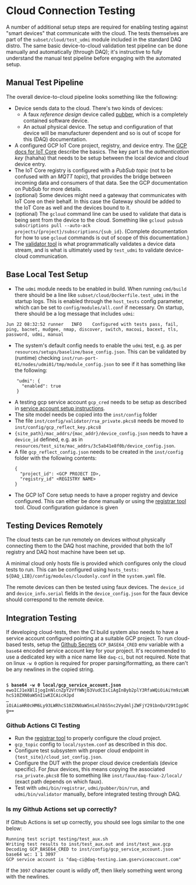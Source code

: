 # Cloud Connection Testing

A number of additional setup steps are required for enabling testing against "smart devices"
that communicate with the cloud. The tests themselves are part of the `subset/cloud/test_udmi`
module included in the standard DAQ distro. The same basic device-to-cloud validation test
pipeline can be done manually and automatically (through DAQ); it's instructive to fully
understand the manual test pipeline before engaging with the automated setup.

## Manual Test Pipeline

The overall device-to-cloud pipeline looks something like the following:

* Device sends data to the cloud. There's two kinds of devices:
  * A faux _reference design_ device called [pubber](https://github.com/faucetsdn/udmi/blob/master/docs/pubber.md),
  which is a completely contained software device.
  * An actual physical device. The setup and configuration of that device will be manufacturer
  dependent and so is out of scope for this (DAQ) documentation.
* A configured GCP IoT Core project, registry, and device entry. The
[GCP docs for IoT Core](https://cloud.google.com/iot/docs/how-tos/devices) describe the basics. The
key part is the _authentication key_ (hahaha) that needs to be setup between the local device and
cloud device entry.
* The IoT Core registry is configured with a _PubSub topic_ (not to be confused with an _MQTT topic_),
that provides the bridge between incoming data and consumers of that data. See the GCP documentation
on PubSub for more details.
* (optional) Some devices might need a gateway that communicates with IoT Core
  on their behalf. In this case the Gateway should be added to the IoT Core as
  well and the devices bound to it.
* (optional) The `gcloud` command line can be used to validate that data is being sent from the
device to the cloud. Something like
`gcloud pubsub subscriptions pull --auto-ack projects/{project}/subscriptions/{sub_id}`.
(Complete documentation for how to use `gcloud` commands is out of scope of this documentation.)
* The [validator tool](https://github.com/faucetsdn/udmi/blob/master/docs/validator.md) is what
programmatically validates a device data stream, and is what is ultimately used by `test_udmi`
to validate device-cloud communication.

## Base Local Test Setup

* The `udmi` module needs to be enabled in build. When running `cmd/build` there should be a line
like `subset/cloud/Dockerfile.test_udmi` in the startup logs.
This is enabled through the `host_tests` config parameter,
which can be set to `config/modules/all.conf` if necessary. On startup, there should be a log
message that includes `udmi`:
```
Jun 22 08:32:52 runner   INFO    Configured with tests pass, fail, ping, bacnet, mudgee, nmap, discover, switch, macoui, bacext, tls, password, udmi, manual
```
* The system's default config needs to enable the `udmi` test, e.g. as per
`resources/setups/baseline/base_config.json`. This can be validated by (runtime) checking
`inst/run-port-01/nodes/udmi01/tmp/module_config.json` to see if it has something like the following:
```
    "udmi": {
      "enabled": true
    }
```
* A testing gcp service account `gcp_cred` needs to be setup as described in [service account setup instructions](service.md).
* The site model needs be copied into the `inst/config` folder
* The file `inst/config/validator/rsa_private.pkcs8` needs be moved to  `inst/config/gcp_reflect_key.pkcs8` 
* `{site_path}/mac_addrs/{mac_addr}/device_config.json` needs to have a `device_id` defined, e.g.
as in `resources/test_site/mac_addrs/3c5ab41e8f0b/device_config.json`.
* A file `gcp_reflect_config.json` needs to be created in the `inst/config` folder with the following contents:
  ```
  {
    "project_id": <GCP PROJECT ID>,
    "registry_id" <REGISTRY NAME>
  }
  ```
* The GCP IoT Core setup needs to have a proper registry and device configured. This can either
be done manually or using the [registrar
tool](https://github.com/faucetsdn/udmi/blob/master/docs/registrar.md) tool. Cloud configuration guidance is given 

## Testing Devices Remotely

The cloud tests can be run remotely on devices without physically connecting them to the DAQ host 
machine, provided that both the IoT registry and DAQ host machine have been set up.

A minimal cloud only hosts file is provided which configures only the cloud tests to run. 
This can be configured using  `hosts_tests: ${DAQ_LIB}/config/modules/cloudonly.conf`
in the `system.yaml` file.

The remote devices can then be tested using faux devices. The `device_id` and
`device_info.serial` fields in the `device_config.json` for the faux device should
correspond to the remote device. 

## Integration Testing

If developing cloud-tests, then the CI build system also needs to have a service account configured
pointing at a suitable GCP project. To run cloud-based tests, setup the [Github Secrets](https://docs.github.com/en/actions/configuring-and-managing-workflows/creating-and-storing-encrypted-secrets) `GCP_BASE64_CRED`
env variable with a `base64` encoded service account key for your project. It's recommended to use a dedicated key with a nice name like `daq-ci`, but not required. Note that on linux `-w 0` option is required for proper parsing/formatting, as there can't be any newlines in the copied string.

<code>
$ <b>base64 -w 0 local/gcp_service_account.json</b>
ewoICJ1eXBlIjogInNlcnZpY2VfYWNjb3VudCIsCiAgInByb2plY3RfaWQiOiAiYm9zLWRhcS10ZXN0aW5nIiwKICAicHJpd
&hellip;
iOiAiaHR0cHM6Ly93LWRhcS10ZXN0aW5nLmlhbS5nc2VydmljZWFjY291bnQuY29tIgp9Cg==
</code>

### Github Actions CI Testing

* Run the [registrar tool](https://github.com/faucetsdn/udmi/blob/master/docs/registrar.md) to properly configure the cloud project.
* `gcp_topic` config to `local/system.conf` as described in this doc.
* Configure test subsystem with proper cloud endpoint in `{test_site}/cloud_iot_config.json`.
* Configure the DUT with the proper cloud device credentials (device specific). For _faux_ devices, this means copying
the associated `rsa_private.pkcs8` file to something like `inst/faux/daq-faux-2/local/` (exact path depends on which faux).
* Test with `udmi/bin/registrar`, `udmi/pubber/bin/run`, and `udmi/bin/validator` manually, before integrated testing through DAQ.

### Is my Github Actions set up correctly?

If Github Actions is set up correctly, you should see logs similar to the one below:
```
Running test script testing/test_aux.sh
Writing test results to inst/test_aux.out and inst/test_aux.gcp
Decoding GCP_BASE64_CRED to inst/config/gcp_service_account.json
base64 wc: 1 1 3097
GCP service account is "daq-ci@daq-testing.iam.gserviceaccount.com"
```

If the `3097` character count is wildly off, then likely something went wrong with the newlines.

